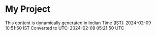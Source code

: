 # My Project

This content is dynamically generated in Indian Time (IST): 2024-02-09 10:51:50 IST
Converted to UTC: 2024-02-09 05:21:50 UTC
